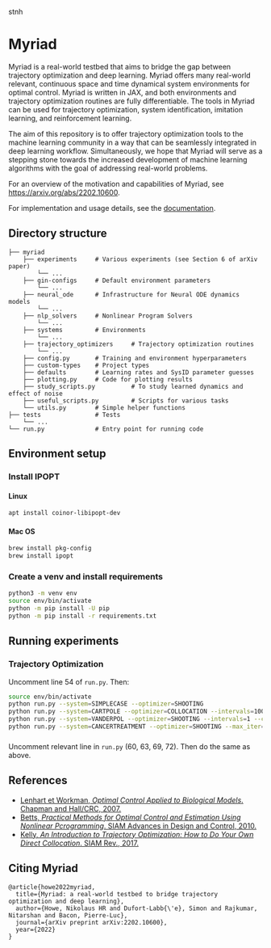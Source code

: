 stnh
# Myriad

Myriad is a real-world testbed that aims to bridge the gap between
trajectory optimization and deep learning. Myriad offers many real-world relevant,
continuous space and time dynamical system environments for optimal control.
Myriad is written in JAX, and both environments and trajectory optimization
routines are fully differentiable. The tools in Myriad can be used
for trajectory optimization, system identification, imitation learning, and
reinforcement learning.

The aim of this repository is to offer trajectory
optimization tools to the machine learning community
in a way that can be seamlessly integrated in deep learning workflow.
Simultaneously, we hope that Myriad will
serve as a stepping stone towards the increased development
of machine learning algorithms with the goal of addressing
real-world problems.

For an overview of the motivation and capabilities of Myriad, see https://arxiv.org/abs/2202.10600.

For implementation and usage details, see the [documentation](https://nikihowe.github.io/optimal-control/html/myriad/index.html).

## Directory structure
```
├── myriad
    ├── experiments     # Various experiments (see Section 6 of arXiv paper)
        └── ...
    ├── gin-configs     # Default environment parameters
        └── ...
    ├── neural_ode      # Infrastructure for Neural ODE dynamics models
        └── ...
    ├── nlp_solvers     # Nonlinear Program Solvers
        └── ...
    ├── systems         # Environments
        └── ...
    ├── trajectory_optimizers     # Trajectory optimization routines
        └── ...
    ├── config.py       # Training and environment hyperparameters
    ├── custom-types    # Project types
    ├── defaults        # Learning rates and SysID parameter guesses
    ├── plotting.py     # Code for plotting results
    ├── study_scripts.py          # To study learned dynamics and effect of noise
    ├── useful_scripts.py         # Scripts for various tasks
    └── utils.py        # Simple helper functions
├── tests               # Tests
    └── ...
└── run.py              # Entry point for running code
```

## Environment setup

### Install IPOPT
#### Linux
```bash
apt install coinor-libipopt-dev
```

#### Mac OS
```bash
brew install pkg-config
brew install ipopt
```

### Create a venv and install requirements
```bash
python3 -m venv env
source env/bin/activate
python -m pip install -U pip
python -m pip install -r requirements.txt
```

## Running experiments

### Trajectory Optimization
Uncomment line 54 of `run.py`. Then:
```bash
source env/bin/activate
python run.py --system=SIMPLECASE --optimizer=SHOOTING
python run.py --system=CARTPOLE --optimizer=COLLOCATION --intervals=100
python run.py --system=VANDERPOL --optimizer=SHOOTING --intervals=1 --controls_per_interval=50
python run.py --system=CANCERTREATMENT --optimizer=SHOOTING --max_iter=500
```

### 
Uncomment relevant line in `run.py` (60, 63, 69, 72). Then
do the same as above.

## References
- [Lenhart et Workman, *Optimal Control Applied to Biological Models*. Chapman and Hall/CRC, 2007.](https://www.taylorfrancis.com/books/9780429138058)
- [Betts, *Practical Methods for Optimal Control and Estimation Using Nonlinear Pcrogramming*. SIAM Advances in Design and Control, 2010.](https://epubs.siam.org/doi/book/10.1137/1.9780898718577)
- [Kelly, *An Introduction to Trajectory Optimization: How to Do Your Own Direct Collocation*. SIAM Rev., 2017.](https://www.semanticscholar.org/paper/An-Introduction-to-Trajectory-Optimization%3A-How-to-Kelly/ba1f38d6bbbf7227cda93f3915bc3fa7fc37b58e)

## Citing Myriad
```
@article{howe2022myriad,
  title={Myriad: a real-world testbed to bridge trajectory optimization and deep learning},
  author={Howe, Nikolaus HR and Dufort-Labb{\'e}, Simon and Rajkumar, Nitarshan and Bacon, Pierre-Luc},
  journal={arXiv preprint arXiv:2202.10600},
  year={2022}
}
```
